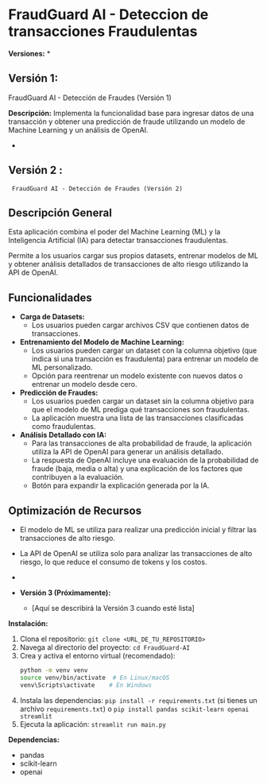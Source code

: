 
# FraudGuard AI - Deteccion de transacciones Fraudulentas

**Versiones:**
*
## Versión 1:
  FraudGuard AI - Detección de Fraudes (Versión 1)
  
   **Descripción:** Implementa la funcionalidad base para ingresar datos de una transacción y obtener una predicción de fraude utilizando un modelo de Machine Learning y un análisis de OpenAI.
  
*   
## Versión 2 :
     FraudGuard AI - Detección de Fraudes (Versión 2)

## Descripción General

Esta aplicación combina el poder del Machine Learning (ML) y la Inteligencia Artificial (IA) para detectar transacciones fraudulentas.

Permite a los usuarios cargar sus propios datasets, entrenar modelos de ML y obtener análisis detallados de transacciones de alto riesgo utilizando la API de OpenAI.

## Funcionalidades

* **Carga de Datasets:**
    * Los usuarios pueden cargar archivos CSV que contienen datos de transacciones.
* **Entrenamiento del Modelo de Machine Learning:**
    * Los usuarios pueden cargar un dataset con la columna objetivo (que indica si una transacción es fraudulenta) para entrenar un modelo de ML personalizado.
    * Opción para reentrenar un modelo existente con nuevos datos o entrenar un modelo desde cero.
* **Predicción de Fraudes:**
    * Los usuarios pueden cargar un dataset sin la columna objetivo para que el modelo de ML prediga qué transacciones son fraudulentas.
    * La aplicación muestra una lista de las transacciones clasificadas como fraudulentas.
* **Análisis Detallado con IA:**
    * Para las transacciones de alta probabilidad de fraude, la aplicación utiliza la API de OpenAI para generar un análisis detallado.
    * La respuesta de OpenAI incluye una evaluación de la probabilidad de fraude (baja, media o alta) y una explicación de los factores que contribuyen a la evaluación.
    * Botón para expandir la explicación generada por la IA.
## Optimización de Recursos

* El modelo de ML se utiliza para realizar una predicción inicial y filtrar las transacciones de alto riesgo.
* La API de OpenAI se utiliza solo para analizar las transacciones de alto riesgo, lo que reduce el consumo de tokens y los costos.

* 

* **Versión 3 (Próximamente):**
    * [Aquí se describirá la Versión 3 cuando esté lista]

**Instalación:**

1.  Clona el repositorio: `git clone <URL_DE_TU_REPOSITORIO>`
2.  Navega al directorio del proyecto: `cd FraudGuard-AI`
3.  Crea y activa el entorno virtual (recomendado):
    ```bash
    python -m venv venv
    source venv/bin/activate  # En Linux/macOS
    venv\Scripts\activate    # En Windows
    ```
4.  Instala las dependencias: `pip install -r requirements.txt` (si tienes un archivo `requirements.txt`) o `pip install pandas scikit-learn openai streamlit`
5.  Ejecuta la aplicación: `streamlit run main.py`

**Dependencias:**

* pandas
* scikit-learn
* openai
